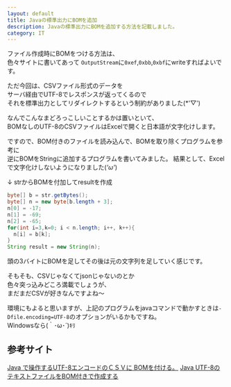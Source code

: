 ```yaml
---
layout: default
title: Javaの標準出力にBOMを追加
description: Javaの標準出力にBOMを追加する方法を記載しました。
category: IT
---
```


ファイル作成時にBOMをつける方法は、  
色々サイトに書いてあって
`OutputStream`に`0xef`,`0xbb`,`0xbf`にwriteすればよいです。

ただ今回は、CSVファイル形式のデータを  
サーバ経由でUTF-8でレスポンスが返ってくるので  
それを標準出力としてリダイレクトするという制約がありました(*'▽')

なんでこんなまどろっこしいことするかは置いといて、  
BOMなしのUTF-8のCSVファイルはExcelで開くと日本語が文字化けします。

ですので、BOM付きのファイルを読み込んで、BOMを取り除くプログラムを参考に  
逆にBOMをStringに追加するプログラムを書いてみました。
結果として、Excelで文字化けしないようになりました(*'ω'*)

↓ strからBOMを付加してresultを作成
```Java
byte[] b = str.getBytes();
byte[] n = new byte[b.length + 3];
n[0] = -17;
n[1] = -69;
n[2] = -65;
for(int i=3,k=0; i < n.length; i++, k++){
  n[i] = b[k];
}
String result = new String(n);
```

頭の3バイトにBOMを足してその後は元の文字列を足していく感じです。

そもそも、CSVじゃなくてjsonじゃないのとか  
色々突っ込みどころ満載でしょうが、  
まだまだCSVが好きなんですよね～

環境にもよると思いますが、上記のプログラムをjavaコマンドで動かすときは`-Dfile.encoding=UTF-8`のオプションがいるかもですね。  
Windowsなら(｀･ω･´)ｷﾘ

## 参考サイト

[Java で操作するUTF-8エンコードのＣＳＶに BOMを付ける。](https://oboe2uran.hatenablog.com/entry/2018/07/12/223138)
[Java UTF-8のテキストファイルをBOM付きで作成する](https://www.javalife.jp/2018/02/26/post-441/)